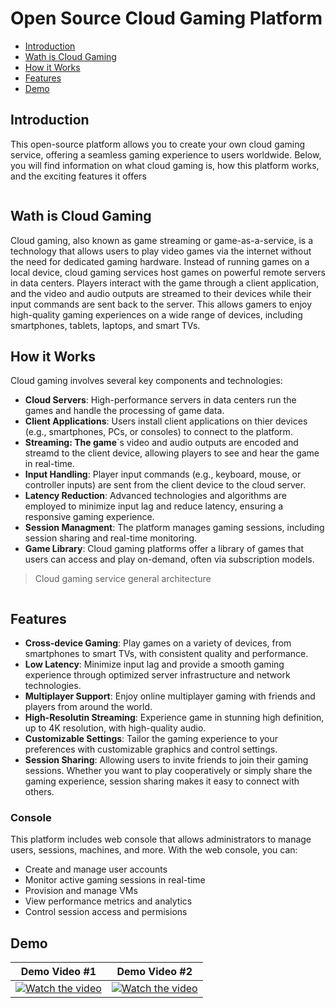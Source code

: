 # Open Source Cloud Gaming Platform

- [Introduction](#Introduction)
- [Wath is Cloud Gaming](#Wath-is-Cloud-Gaming)
- [How it Works](#How-it-Works)
- [Features](#Features)
- [Demo](#Demo)
  
## Introduction

This open-source platform allows you to create your own cloud gaming service, offering a seamless gaming experience to users worldwide. Below, you will find information on what cloud gaming is, how this platform works, and the exciting features it offers

<picture>
  <source media="(prefers-color-scheme: dark)" srcset="https://github.com/Nika0000/nika0000/assets/72192978/3bd1977f-4a5a-4e49-8d71-696516599e15">
  <source media="(prefers-color-scheme: light)" srcset="https://github.com/Nika0000/nika0000/assets/72192978/bcacce5c-18e9-49b2-ac41-cf569c76adeb">
  <img alt="" src="https://github.com/Nika0000/nika0000/assets/72192978/bcacce5c-18e9-49b2-ac41-cf569c76adeb">
</picture>

## Wath is Cloud Gaming
Cloud gaming, also known as game streaming or game-as-a-service, is a technology that allows users to play video games via the internet without the need for dedicated gaming hardware. Instead of running games on a local device, cloud gaming services host games on powerful remote servers in data centers. Players interact with the game through a client application, and the video and audio outputs are streamed to their devices while their input commands are sent back to the server. This allows gamers to enjoy high-quality gaming experiences on a wide range of devices, including smartphones, tablets, laptops, and smart TVs.

## How it Works

Cloud gaming involves several key components and technologies:

- **Cloud Servers**: High-performance servers in data centers run the games and handle the processing of game data.
- **Client Applications**: Users install client applications on thier devices (e.g., smartphones, PCs, or consoles) to connect to the platform.
- **Streaming: The game**`s video and audio outputs are encoded and streamd to the client device, allowing players to see and hear the game in real-time.
- **Input Handling**: Player input commands (e.g., keyboard, mouse, or controller inputs) are sent from the client device to the cloud server.
- **Latency Reduction**: Advanced technologies and algorithms are employed to minimize input lag and reduce latency, ensuring a responsive gaming experience.
- **Session Managment**: The platform manages gaming sessions, including session sharing and real-time monitoring.
- **Game Library**: Cloud gaming platforms offer a library of games that users can access and play on-demand, often via subscription models.

> Cloud gaming service general architecture

<picture>
  <source media="(prefers-color-scheme: dark)" srcset="https://github.com/Nika0000/nika0000/assets/72192978/2b54178f-b21d-4b7e-b6e6-cb4523c35c56">
  <source media="(prefers-color-scheme: light)" srcset="https://github.com/Nika0000/nika0000/assets/72192978/6871f0ac-7608-49d7-9043-8a9eed3631b9">
  <img alt="" src="https://github.com/Nika0000/nika0000/assets/72192978/6871f0ac-7608-49d7-9043-8a9eed3631b9">
</picture>

## Features

- **Cross-device Gaming**: Play games on a variety of devices, from smartphones to smart TVs, with consistent quality and performance.
- **Low Latency**: Minimize input lag and provide a smooth gaming experience through optimized server infrastructure and network technologies.
- **Multiplayer Support**: Enjoy online multiplayer gaming with friends and players from around the world.
- **High-Resolutin Streaming**: Experience game in stunning high definition, up to 4K resolution, with high-quality audio.
- **Customizable Settings**: Tailor the gaming experience to your preferences with customizable graphics and control settings.
- **Session Sharing**: Allowing users to invite friends to join their gaming sessions. Whether you want to play cooperatively or simply share the gaming experience, session sharing makes it easy to connect with others.

### Console

This platform includes web console that allows administrators to manage users, sessions, machines, and more. With the web console, you can:

  - Create and manage user accounts
  - Monitor active gaming sessions in real-time
  - Provision and manage VMs
  - View performance metrics and analytics
  - Control session access and permisions

## Demo

|  Demo Video #1  | Demo Video #2  |
|  :---:  |  :---:  |
|  [![Watch the video](https://img.youtube.com/vi/_SBtkIAtcIg/hqdefault.jpg)](https://youtu.be/_SBtkIAtcIg)  | [![Watch the video](https://img.youtube.com/vi/OhnVRVknez8/hqdefault.jpg)](https://youtu.be/OhnVRVknez8)
